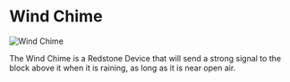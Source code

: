 # Wind Chime

![Wind Chime](oredict:blockWindChime)

The Wind Chime is a Redstone Device that will send a strong signal to the block above it when it is raining, as long as it is near open air.

